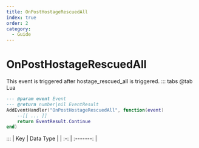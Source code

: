 ```yaml
---
title: OnPostHostageRescuedAll
index: true
order: 2
category:
  - Guide
---
```


# OnPostHostageRescuedAll
This event is triggered after hostage_rescued_all is triggered.
::: tabs
@tab Lua
```lua
--- @param event Event
--- @return number|nil EventResult
AddEventHandler("OnPostHostageRescuedAll", function(event)
    --[[ ... ]]
    return EventResult.Continue
end)
```

:::
| Key | Data Type |
| :-: | :-------: |